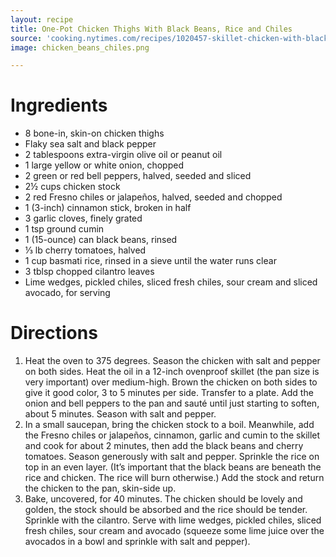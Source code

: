 ```yaml
---
layout: recipe
title: One-Pot Chicken Thighs With Black Beans, Rice and Chiles
source: 'cooking.nytimes.com/recipes/1020457-skillet-chicken-with-black-beans-rice-and-chiles'
image: chicken_beans_chiles.png

---
```


# Ingredients 

- 8 bone-in, skin-on chicken thighs
- Flaky sea salt and black pepper
- 2 tablespoons extra-virgin olive oil or peanut oil
- 1 large yellow or white onion, chopped
- 2 green or red bell peppers, halved, seeded and sliced
- 2½ cups chicken stock
- 2 red Fresno chiles or jalapeños, halved, seeded and chopped
- 1 (3-inch) cinnamon stick, broken in half
- 3 garlic cloves, finely grated
- 1 tsp ground cumin
- 1 (15-ounce) can black beans, rinsed
- ⅓ lb cherry tomatoes, halved
- 1 cup basmati rice, rinsed in a sieve until the water runs clear
- 3 tblsp chopped cilantro leaves
 - Lime wedges, pickled chiles, sliced fresh chiles, sour cream and sliced avocado, for serving

# Directions

1. Heat the oven to 375 degrees. Season the chicken with salt and pepper on both sides. Heat the oil in a 12-inch ovenproof skillet (the pan size is very important) over medium-high. Brown the chicken on both sides to give it good color, 3 to 5 minutes per side. Transfer to a plate. Add the onion and bell peppers to the pan and sauté until just starting to soften, about 5 minutes. Season with salt and pepper.
2. In a small saucepan, bring the chicken stock to a boil. Meanwhile, add the Fresno chiles or jalapeños, cinnamon, garlic and cumin to the skillet and cook for about 2 minutes, then add the black beans and cherry tomatoes. Season generously with salt and pepper. Sprinkle the rice on top in an even layer. (It’s important that the black beans are beneath the rice and chicken. The rice will burn otherwise.) Add the stock and return the chicken to the pan, skin-side up.
3. Bake, uncovered, for 40 minutes. The chicken should be lovely and golden, the stock should be absorbed and the rice should be tender. Sprinkle with the cilantro. Serve with lime wedges, pickled chiles, sliced fresh chiles, sour cream and avocado (squeeze some lime juice over the avocados in a bowl and sprinkle with salt and pepper).